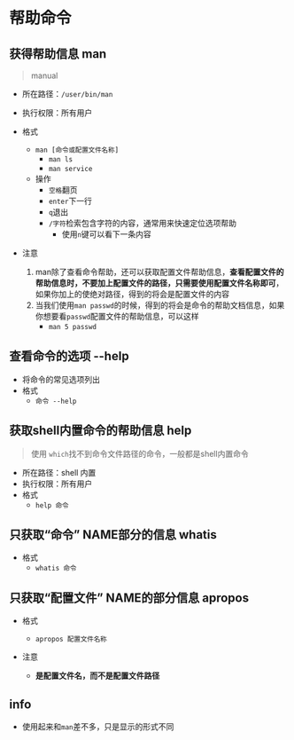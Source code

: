 # 帮助命令


## 获得帮助信息 man
> manual  

- 所在路径：`/user/bin/man`
- 执行权限：所有用户
- 格式
	- `man [命令或配置文件名称]`
		- `man ls`
		- `man service`
	- 操作
		- `空格`翻页
		- `enter`下一行
		- `q`退出 
		- `/字符`检索包含字符的内容，通常用来快速定位选项帮助
			- 使用`n`键可以看下一条内容

- 注意
	1. man除了查看命令帮助，还可以获取配置文件帮助信息，**查看配置文件的帮助信息时，不要加上配置文件的路径，只需要使用配置文件名称即可**，如果你加上的使绝对路径，得到的将会是配置文件的内容
	2. 当我们使用`man passwd`的时候，得到的将会是命令的帮助文档信息，如果你想要看`passwd`配置文件的帮助信息，可以这样
		- `man 5 passwd`

## 查看命令的选项 --help
- 将命令的常见选项列出
- 格式
	- `命令 --help`

## 获取shell内置命令的帮助信息 help
> 使用 `which`找不到命令文件路径的命令，一般都是shell内置命令

- 所在路径：shell 内置
- 执行权限：所有用户
- 格式
	- `help 命令`

## 只获取“命令”   NAME部分的信息  whatis
- 格式
	- `whatis 命令`


## 只获取“配置文件”  NAME的部分信息 apropos
- 格式
	- `apropos 配置文件名称`
	
- 注意
	- **是配置文件名，而不是配置文件路径**


## info
- 使用起来和`man`差不多，只是显示的形式不同

